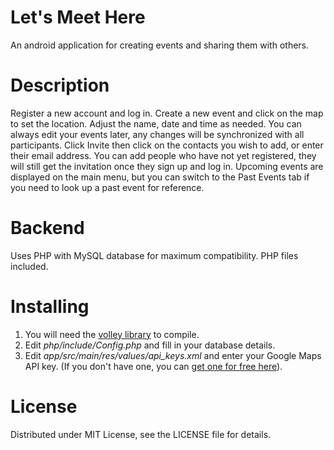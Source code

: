 # Let's Meet Here
An android application for creating events and sharing them with others.

# Description
Register a new account and log in. 
Create a new event and click on the map to set the location. Adjust the name, date and time as needed. You can always edit your events later, any changes will be synchronized with all participants.
Click Invite then click on the contacts you wish to add, or enter their email address. You can add people who have not yet registered, they will still get the invitation once they sign up and log in. 
Upcoming events are displayed on the main menu, but you can switch to the Past Events tab if you need to look up a past event for reference.  

# Backend
Uses PHP with MySQL database for maximum compatibility. PHP files included. 

# Installing
1. You will need the <a href="https://android.googlesource.com/platform/frameworks/volley/">volley library</a> to compile.<br>
2. Edit <i>php/include/Config.php</i> and fill in your database details.<br>
3. Edit <i>app/src/main/res/values/api_keys.xml</i> and enter your Google Maps API key. (If you don't have one, you can <a href="https://developers.google.com/maps/documentation/javascript/get-api-key">get one for free here</a>). 

# License
Distributed under MIT License, see the LICENSE file for details.